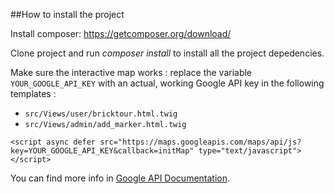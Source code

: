 ##How to install the project

Install composer: https://getcomposer.org/download/

Clone project and run *composer install* to install all the project depedencies.

Make sure the interactive map works : replace the variable ``YOUR_GOOGLE_API_KEY`` with an actual, working Google API key in the following templates :
+ ``src/Views/user/bricktour.html.twig``
+ ``src/Views/admin/add_marker.html.twig``

``<script async defer src="https://maps.googleapis.com/maps/api/js?key=YOUR_GOOGLE_API_KEY&callback=initMap" type="text/javascript"></script>``

You can find more info in [Google API Documentation](https://developers.google.com/maps/documentation/?hl=fr).
